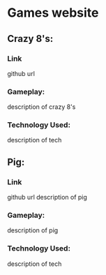 # Games website

## Crazy 8's:
### Link
github url
### Gameplay:
description of crazy 8's
### Technology Used:
description of tech

## Pig:
### Link
github url
description of pig
### Gameplay:
description of pig
### Technology Used:
description of tech


